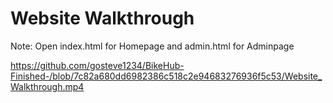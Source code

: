 # Website Walkthrough
Note: Open index.html for Homepage and admin.html for Adminpage

https://github.com/gosteve1234/BikeHub-Finished-/blob/7c82a680dd6982386c518c2e94683276936f5c53/Website_Walkthrough.mp4
